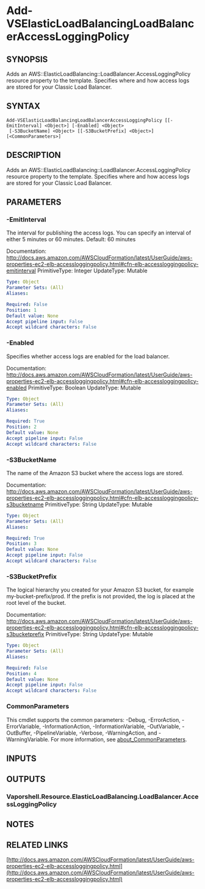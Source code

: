 # Add-VSElasticLoadBalancingLoadBalancerAccessLoggingPolicy

## SYNOPSIS
Adds an AWS::ElasticLoadBalancing::LoadBalancer.AccessLoggingPolicy resource property to the template.
Specifies where and how access logs are stored for your Classic Load Balancer.

## SYNTAX

```
Add-VSElasticLoadBalancingLoadBalancerAccessLoggingPolicy [[-EmitInterval] <Object>] [-Enabled] <Object>
 [-S3BucketName] <Object> [[-S3BucketPrefix] <Object>] [<CommonParameters>]
```

## DESCRIPTION
Adds an AWS::ElasticLoadBalancing::LoadBalancer.AccessLoggingPolicy resource property to the template.
Specifies where and how access logs are stored for your Classic Load Balancer.

## PARAMETERS

### -EmitInterval
The interval for publishing the access logs.
You can specify an interval of either 5 minutes or 60 minutes.
Default: 60 minutes

Documentation: http://docs.aws.amazon.com/AWSCloudFormation/latest/UserGuide/aws-properties-ec2-elb-accessloggingpolicy.html#cfn-elb-accessloggingpolicy-emitinterval
PrimitiveType: Integer
UpdateType: Mutable

```yaml
Type: Object
Parameter Sets: (All)
Aliases:

Required: False
Position: 1
Default value: None
Accept pipeline input: False
Accept wildcard characters: False
```

### -Enabled
Specifies whether access logs are enabled for the load balancer.

Documentation: http://docs.aws.amazon.com/AWSCloudFormation/latest/UserGuide/aws-properties-ec2-elb-accessloggingpolicy.html#cfn-elb-accessloggingpolicy-enabled
PrimitiveType: Boolean
UpdateType: Mutable

```yaml
Type: Object
Parameter Sets: (All)
Aliases:

Required: True
Position: 2
Default value: None
Accept pipeline input: False
Accept wildcard characters: False
```

### -S3BucketName
The name of the Amazon S3 bucket where the access logs are stored.

Documentation: http://docs.aws.amazon.com/AWSCloudFormation/latest/UserGuide/aws-properties-ec2-elb-accessloggingpolicy.html#cfn-elb-accessloggingpolicy-s3bucketname
PrimitiveType: String
UpdateType: Mutable

```yaml
Type: Object
Parameter Sets: (All)
Aliases:

Required: True
Position: 3
Default value: None
Accept pipeline input: False
Accept wildcard characters: False
```

### -S3BucketPrefix
The logical hierarchy you created for your Amazon S3 bucket, for example my-bucket-prefix/prod.
If the prefix is not provided, the log is placed at the root level of the bucket.

Documentation: http://docs.aws.amazon.com/AWSCloudFormation/latest/UserGuide/aws-properties-ec2-elb-accessloggingpolicy.html#cfn-elb-accessloggingpolicy-s3bucketprefix
PrimitiveType: String
UpdateType: Mutable

```yaml
Type: Object
Parameter Sets: (All)
Aliases:

Required: False
Position: 4
Default value: None
Accept pipeline input: False
Accept wildcard characters: False
```

### CommonParameters
This cmdlet supports the common parameters: -Debug, -ErrorAction, -ErrorVariable, -InformationAction, -InformationVariable, -OutVariable, -OutBuffer, -PipelineVariable, -Verbose, -WarningAction, and -WarningVariable. For more information, see [about_CommonParameters](http://go.microsoft.com/fwlink/?LinkID=113216).

## INPUTS

## OUTPUTS

### Vaporshell.Resource.ElasticLoadBalancing.LoadBalancer.AccessLoggingPolicy
## NOTES

## RELATED LINKS

[http://docs.aws.amazon.com/AWSCloudFormation/latest/UserGuide/aws-properties-ec2-elb-accessloggingpolicy.html](http://docs.aws.amazon.com/AWSCloudFormation/latest/UserGuide/aws-properties-ec2-elb-accessloggingpolicy.html)

